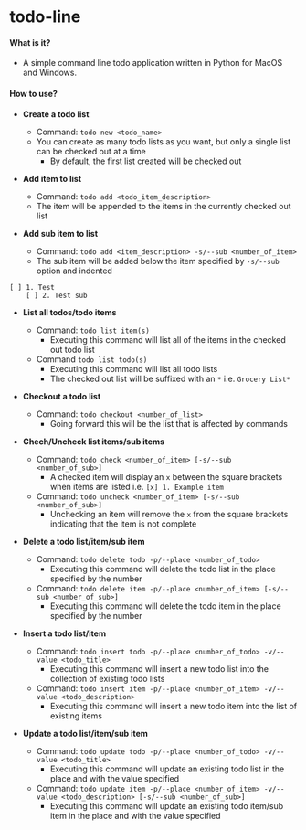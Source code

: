 todo-line
======
#### What is it?
+ A simple command line todo application written in Python for MacOS and Windows.

#### How to use?
+ __Create a todo list__
  - Command: `todo new <todo_name>`
  - You can create as many todo lists as you want, but only a single list can be checked out at a time
    * By default, the first list created will be checked out

+ __Add item to list__
  - Command: `todo add <todo_item_description>`
  - The item will be appended to the items in the currently checked out list

+ __Add sub item to list__
  - Command: `todo add <item_description> -s/--sub <number_of_item>`
  - The sub item will be added below the item specified by `-s/--sub` option and indented

```
[ ] 1. Test
    [ ] 2. Test sub
```

+ __List all todos/todo items__
  - Command: `todo list item(s)`
    * Executing this command will list all of the items in the checked out todo list
  - Command `todo list todo(s)`
    * Executing this command will list all todo lists
    * The checked out list will be suffixed with an `*` i.e. `Grocery List*`

+ __Checkout a todo list__
  - Command: `todo checkout <number_of_list>`
    * Going forward this will be the list that is affected by commands

+ __Chech/Uncheck list items/sub items__
  - Command: `todo check <number_of_item> [-s/--sub <number_of_sub>]`
    * A checked item will display an `x` between the square brackets when items are listed i.e. `[x] 1. Example item`
  - Command: `todo uncheck <number_of_item> [-s/--sub <number_of_sub>]`
    * Unchecking an item will remove the `x` from the square brackets indicating that the item is not complete

+ __Delete a todo list/item/sub item__
  - Command: `todo delete todo -p/--place <number_of_todo>`
    * Executing this command will delete the todo list in the place specified by the number
  - Command: `todo delete item -p/--place <number_of_item> [-s/--sub <number_of_sub>]`
    * Executing this command will delete the todo item in the place specified by the number

+ __Insert a todo list/item__
  - Command: `todo insert todo -p/--place <number_of_todo> -v/--value <todo_title>`
    * Executing this command will insert a new todo list into the collection of existing todo lists
  - Command: `todo insert item -p/--place <number_of_item> -v/--value <todo_description>`
    * Executing this command will insert a new todo item into the list of existing items

+ __Update a todo list/item/sub item__
  - Command: `todo update todo -p/--place <number_of_todo> -v/--value <todo_title>`
    * Executing this command will update an existing todo list in the place and with the value specified
  - Command: `todo update item -p/--place <number_of_item> -v/--value <todo_description> [-s/--sub <number_of_sub>]`
    * Executing this command will update an existing todo item/sub item in the place and with the value specified
